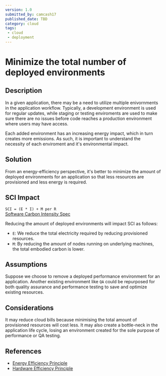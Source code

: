 ```yaml
---
version: 1.0
submitted_by: camcash17
published_date: TBD
category: cloud
tags: 
 - cloud
 - deployment
---
```


# Minimize the total number of deployed environments

## Description

In a given application, there may be a need to utilize multiple enivornments in the application workflow. Typically, a development environment is used for regular updates, while staging or testing enviroments are used to make sure there are no issues before code reaches a production environment where users may have access.

Each added environment has an increasing energy impact, which in turn creates more emissions. As such, it is important to understand the necessity of each enviroment and it's environmental impact.

## Solution

From an energy-efficiency perspective, it's better to minimize the amount of deployed environments for an application so that less resources are provisioned and less energy is required.

## SCI Impact

`SCI = (E * I) + M per R`  
[Software Carbon Intensity Spec](https://grnsft.org/sci)

Reducing the amount of deployed environments will impact SCI as follows:

- `E`: We reduce the total electricity required by reducing provisioned resources.
- `M`: By reducing the amount of nodes running on underlying machines, the total embodied carbon is lower.

## Assumptions

Suppose we choose to remove a deployed performance environment for an application. Another existing environment like `QA` could be repurposed for both quality assurance and performance testing to save and optimize existing resources.

## Considerations

It may reduce cloud bills because minimising the total amount of provisioned resources will cost less. It may also create a bottle-neck in the application life cycle, losing an environment created for the sole purpose of performance or QA testing.

## References

- [Energy Efficiency Principle](https://learn.greensoftware.foundation/practitioner/energy-efficiency)
- [Hardware Efficiency Principle](https://learn.greensoftware.foundation/practitioner/hardware-efficiency/)
